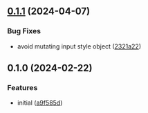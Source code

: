 ## [0.1.1](https://github.com/nsaunders/css-hooks-basic/compare/v0.1.0...v0.1.1) (2024-04-07)


### Bug Fixes

* avoid mutating input style object ([2321a22](https://github.com/nsaunders/css-hooks-basic/commit/2321a224dc648d723dfe23033d89c47333168f9f))

## 0.1.0 (2024-02-22)


### Features

* initial ([a9f585d](https://github.com/nsaunders/css-hooks-basic/commit/a9f585dee5f099e63bddcc59c2b5d0f1ae13637d))

